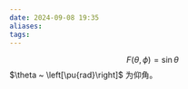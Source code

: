 ```yaml
---
date: 2024-09-08 19:35
aliases: 
tags: 
---
```

$$
F (\theta,\phi)= \sin \theta
$$
$\theta ~ \left[\pu{rad}\right]$ 为仰角。